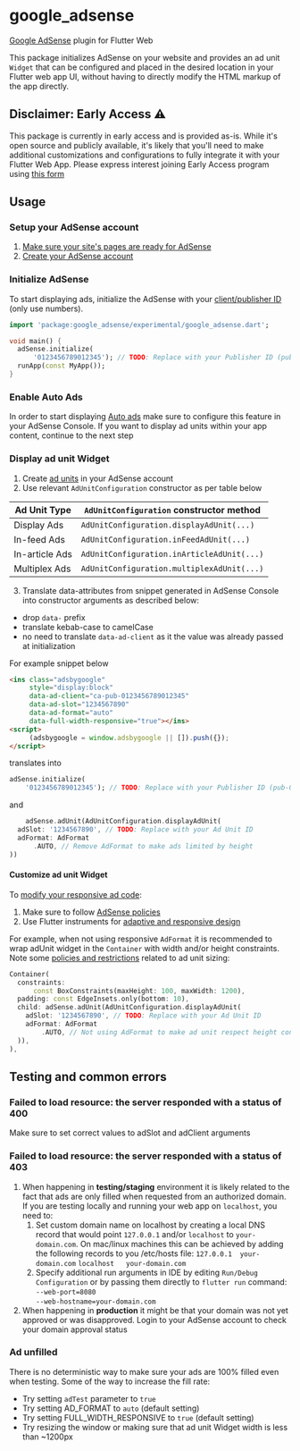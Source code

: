 # google_adsense
[Google AdSense](https://adsense.google.com/intl/en_us/start/) plugin for Flutter Web

This package initializes AdSense on your website and provides an ad unit `Widget` that can be configured and placed in the desired location in your Flutter web app UI, without having to directly modify the HTML markup of the app directly.

## Disclaimer: Early Access ⚠️
This package is currently in early access and is provided as-is. While it's open source and publicly available, it's likely that you'll need to make additional customizations and configurations to fully integrate it with your Flutter Web App.
Please express interest joining Early Access program using [this form](https://docs.google.com/forms/d/e/1FAIpQLSdN6aOwVkaxGdxbVQFVZ_N4_UCBkuWYa-cS4_rbU_f1jK10Tw/viewform)

## Usage

### Setup your AdSense account
1. [Make sure your site's pages are ready for AdSense](https://support.google.com/adsense/answer/7299563?hl=en&sjid=5790642343077592212-EU&visit_id=638657100661171978-1373860041&ref_topic=1319756&rd=1)
2. [Create your AdSense account](https://support.google.com/adsense/answer/10162?hl=en&sjid=5790642343077592212-EU&visit_id=638657100661171978-1373860041&ref_topic=1250103&rd=1)

### Initialize AdSense
To start displaying ads, initialize the AdSense with your [client/publisher ID](https://support.google.com/adsense/answer/105516?hl=en&sjid=5790642343077592212-EU) (only use numbers).
<?code-excerpt "example/lib/main.dart (init)"?>
```dart
import 'package:google_adsense/experimental/google_adsense.dart';

void main() {
  adSense.initialize(
      '0123456789012345'); // TODO: Replace with your Publisher ID (pub-0123456789012345) - https://support.google.com/adsense/answer/105516?hl=en&sjid=5790642343077592212-EU
  runApp(const MyApp());
}

```

### Enable Auto Ads
In order to start displaying [Auto ads](https://support.google.com/adsense/answer/9261805?hl=en) make sure to configure this feature in your AdSense Console. If you want to display ad units within your app content, continue to the next step

### Display ad unit Widget

1. Create [ad units](https://support.google.com/adsense/answer/9183549?hl=en&ref_topic=9183242&sjid=5790642343077592212-EU) in your AdSense account
2. Use relevant `AdUnitConfiguration` constructor as per table below

| Ad Unit Type   | `AdUnitConfiguration` constructor method   |
|----------------|--------------------------------------------|
| Display Ads    | `AdUnitConfiguration.displayAdUnit(...)`   |
| In-feed Ads    | `AdUnitConfiguration.inFeedAdUnit(...)`    |
| In-article Ads | `AdUnitConfiguration.inArticleAdUnit(...)` |
| Multiplex Ads  | `AdUnitConfiguration.multiplexAdUnit(...)` |

3. Translate data-attributes from snippet generated in AdSense Console into constructor arguments as described below:
- drop `data-` prefix
- translate kebab-case to camelCase
- no need to translate `data-ad-client` as it the value was already passed at initialization 

For example snippet below
```html
<ins class="adsbygoogle"
     style="display:block"
     data-ad-client="ca-pub-0123456789012345"
     data-ad-slot="1234567890"
     data-ad-format="auto"
     data-full-width-responsive="true"></ins>
<script>
     (adsbygoogle = window.adsbygoogle || []).push({});
</script>
```
translates into 
<?code-excerpt "example/lib/main.dart (init-min)"?>
```dart
adSense.initialize(
    '0123456789012345'); // TODO: Replace with your Publisher ID (pub-0123456789012345) - https://support.google.com/adsense/answer/105516?hl=en&sjid=5790642343077592212-EU
```
and
<?code-excerpt "example/lib/main.dart (adUnit)"?>
```dart
    adSense.adUnit(AdUnitConfiguration.displayAdUnit(
  adSlot: '1234567890', // TODO: Replace with your Ad Unit ID
  adFormat: AdFormat
      .AUTO, // Remove AdFormat to make ads limited by height
))
```

#### Customize ad unit Widget
To [modify your responsive ad code](https://support.google.com/adsense/answer/9183363?hl=en&ref_topic=9183242&sjid=11551379421978541034-EU):
1. Make sure to follow [AdSense policies](https://support.google.com/adsense/answer/1346295?hl=en&sjid=18331098933308334645-EU&visit_id=638689380593964621-4184295127&ref_topic=1271508&rd=1)
2. Use Flutter instruments for [adaptive and responsive design](https://docs.flutter.dev/ui/adaptive-responsive)

For example, when not using responsive `AdFormat` it is recommended to wrap adUnit widget in the `Container` with width and/or height constraints.
Note some [policies and restrictions](https://support.google.com/adsense/answer/9185043?hl=en#:~:text=Policies%20and%20restrictions) related to ad unit sizing:

<?code-excerpt "example/lib/main.dart (constraints)"?>
```dart
Container(
  constraints:
      const BoxConstraints(maxHeight: 100, maxWidth: 1200),
  padding: const EdgeInsets.only(bottom: 10),
  child: adSense.adUnit(AdUnitConfiguration.displayAdUnit(
    adSlot: '1234567890', // TODO: Replace with your Ad Unit ID
    adFormat: AdFormat
        .AUTO, // Not using AdFormat to make ad unit respect height constraint
  )),
),
```
## Testing and common errors

### Failed to load resource: the server responded with a status of 400
Make sure to set correct values to adSlot and adClient arguments

### Failed to load resource: the server responded with a status of 403
1. When happening in **testing/staging** environment it is likely related to the fact that ads are only filled when requested from an authorized domain. If you are testing locally and running your web app on `localhost`, you need to:
   1. Set custom domain name on localhost by creating a local DNS record that would point `127.0.0.1` and/or `localhost` to `your-domain.com`. On mac/linux machines this can be achieved by adding the following records to you /etc/hosts file:
        `127.0.0.1	your-domain.com`
        `localhost   your-domain.com`
   2. Specify additional run arguments in IDE by editing `Run/Debug Configuration` or by passing them directly to `flutter run` command:  
       `--web-port=8080`  
       `--web-hostname=your-domain.com`
2. When happening in **production** it might be that your domain was not yet approved or was disapproved. Login to your AdSense account to check your domain approval status

### Ad unfilled  

There is no deterministic way to make sure your ads are 100% filled even when testing. Some of the way to increase the fill rate:
- Try setting `adTest` parameter to `true`  
- Try setting AD_FORMAT to `auto` (default setting)
- Try setting FULL_WIDTH_RESPONSIVE to `true` (default setting)
- Try resizing the window or making sure that ad unit Widget width is less than ~1200px 
